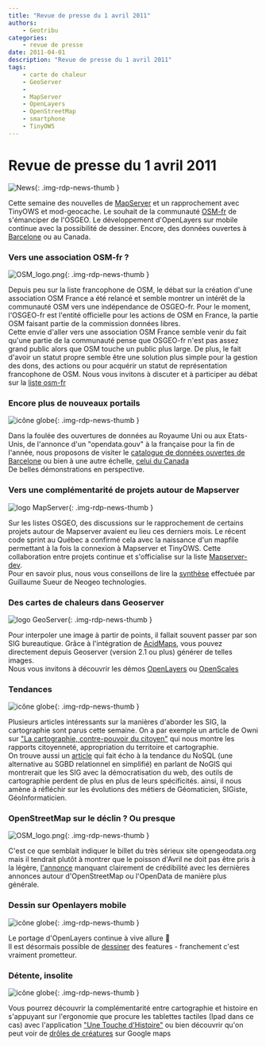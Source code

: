 ```yaml
---
title: "Revue de presse du 1 avril 2011"
authors:
    - Geotribu
categories:
    - revue de presse
date: 2011-04-01
description: "Revue de presse du 1 avril 2011"
tags:
    - carte de chaleur
    - GeoServer
    -
    - MapServer
    - OpenLayers
    - OpenStreetMap
    - smartphone
    - TinyOWS
---
```


# Revue de presse du 1 avril 2011

![News](https://cdn.geotribu.fr/img/internal/icons-rdp-news/news.png "Icône news générique"){: .img-rdp-news-thumb }

Cette semaine des nouvelles de [MapServer](#mapserver) et un rapprochement avec TinyOWS et mod-geocache. Le souhait de la communauté [OSM-fr](#osm) de s'émanciper de l'OSGEO. Le développement d'OpenLayers sur mobile continue avec la possibilité de dessiner. Encore, des données ouvertes à [Barcelone](#barcelona) ou au Canada.

### Vers une association OSM-fr ?

![OSM_logo.png](https://cdn.geotribu.fr/img/logos-icones/OpenStreetMap/Openstreetmap.png){: .img-rdp-news-thumb }

Depuis peu sur la liste francophone de OSM, le débat sur la création d'une association OSM France a été relancé et semble montrer un intérêt de la communauté OSM vers une indépendance de OSGEO-fr. Pour le moment, l'OSGEO-fr est l'entité officielle pour les actions de OSM en France, la partie OSM faisant partie de la commission données libres.  
Cette envie d'aller vers une association OSM France semble venir du fait qu'une partie de la communauté pense que OSGEO-fr n'est pas assez grand public alors que OSM touche un public plus large. De plus, le fait d'avoir un statut propre semble être une solution plus simple pour la gestion des dons, des actions ou pour acquérir un statut de représentation francophone de OSM. Nous vous invitons à discuter et à participer au débat sur la [liste osm-fr](http://lists.openstreetmap.org/pipermail/talk-fr/2011-March/031547.html)

### Encore plus de nouveaux portails

![icône globe](https://cdn.geotribu.fr/img/internal/icons-rdp-news/world.png){: .img-rdp-news-thumb }

Dans la foulée des ouvertures de données au Royaume Uni ou aux Etats-Unis, de l'annonce d'un "opendata.gouv" à la française pour la fin de l'année, nous proposons de visiter le [catalogue de données ouvertes de Barcelone](http://w20.bcn.cat:1100/opendata/) ou bien à une autre échelle, [celui du Canada](http://www.data.gc.ca/)  
De belles démonstrations en perspective.

### Vers une complémentarité de projets autour de Mapserver

![logo MapServer](https://cdn.geotribu.fr/img/logos-icones/logiciels_librairies/mapserver.png){: .img-rdp-news-thumb }

Sur les listes OSGEO, des discussions sur le rapprochement de certains projets autour de Mapserver avaient eu lieu ces derniers mois. Le récent code sprint au Québec a confirmé cela avec la naissance d'un mapfile permettant à la fois la connexion à Mapserver et TinyOWS. Cette collaboration entre projets continue et s'officialise sur la liste [Mapserver-dev](http://osgeo-org.1803224.n2.nabble.com/Expanding-the-MapServer-Project-td6204842.html).  
Pour en savoir plus, nous vous conseillons de lire la [synthèse](http://www.neogeo-online.net/blog/archives/1018/) effectuée par Guillaume Sueur de Neogeo technologies.

### Des cartes de chaleurs dans Geoserver

![logo GeoServer](https://cdn.geotribu.fr/img/logos-icones/logiciels_librairies/geoserver.png "logo GeoServer"){: .img-rdp-news-thumb }

Pour interpoler une image à partir de points, il fallait souvent passer par son SIG bureautique. Grâce à l'intégration de [AcidMaps](http://acidmaps.org), vous pouvez directement depuis Geoserver (version 2.1 ou plus) générer de telles images.  
Nous vous invitons à découvrir les démos [OpenLayers](http://acidmaps.org/html/index.html) ou [OpenScales](http://acidmaps.org/flex/index.html)

### Tendances

![icône globe](https://cdn.geotribu.fr/img/internal/icons-rdp-news/world.png){: .img-rdp-news-thumb }

Plusieurs articles intéressants sur la manières d'aborder les SIG, la cartographie sont parus cette semaine. On a par exemple un article de Owni sur ["La cartographie, contre-pouvoir du citoyen"](http://owni.fr/2011/03/30/la-cartographie-contre-pouvoir-du-citoyen/) qui nous montre les rapports citoyenneté, appropriation du territoire et cartographie.  
On trouve aussi un [article](http://blog.geoiq.com/2011/03/29/what-does-nogis-mean/) qui fait écho à la tendance du NoSQL (une alternative au SGBD relationnel en simplifié) en parlant de NoGIS qui montrerait que les SIG avec la démocratisation du web, des outils de cartographie perdent de plus en plus de leurs spécificités. ainsi, il nous amène à réfléchir sur les évolutions des métiers de Géomaticien, SIGiste, GéoInformaticien.

### OpenStreetMap sur le déclin ? Ou presque

![OSM_logo.png](https://cdn.geotribu.fr/img/logos-icones/OpenStreetMap/Openstreetmap.png){: .img-rdp-news-thumb }

C'est ce que semblait indiquer le billet du très sérieux site opengeodata.org mais il tendrait plutôt à montrer que le poisson d'Avril ne doit pas être pris à la légère, [l'annonce](http://opengeodata.org/openstreetmap-project-sees-seroius-decline-di) manquant clairement de crédibilité avec les dernières annonces autour d'OpenStreetMap ou l'OpenData de manière plus générale.

### Dessin sur Openlayers mobile

![icône globe](https://cdn.geotribu.fr/img/internal/icons-rdp-news/world.png){: .img-rdp-news-thumb }

Le portage d'OpenLayers continue à vive allure :slightly_smiling_face:  
Il est désormais possible de [dessiner](https://openlayers.org/dev/examples/mobile-drawing.html) des features - franchement c'est vraiment prometteur.

### Détente, insolite

![icône globe](https://cdn.geotribu.fr/img/internal/icons-rdp-news/world.png){: .img-rdp-news-thumb }

Vous pourrez découvrir la complémentarité entre cartographie et histoire en s'appuyant sur l'ergonomie que procure les tablettes tactiles (Ipad dans ce cas) avec l'application ["Une Touche d'Histoire"](http://www.karizmatic.fr/lhistoire-autrement-une-touche-dhistoire-sur-ipad/) ou bien découvrir qu'on peut voir de [drôles de créatures](http://maps.google.co.uk/maps/ms?ie=UTF8&hl=en&msa=0&msid=214916632604892958201.00049fd7e3d95111cf814&ll=37.423412,-122.07731&spn=0.014757,0.033023&z=16) sur Google maps
